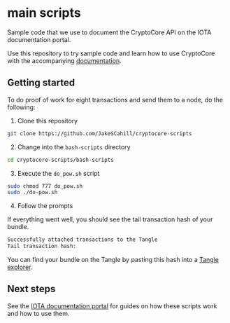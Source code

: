 # main scripts

Sample code that we use to document the CryptoCore API on the IOTA documentation portal.

Use this repository to try sample code and learn how to use CryptoCore with the accompanying [documentation](https://docs.iota.org/docs/iot/0.1/cryptocore/introduction/get-started).

## Getting started

To do proof of work for eight transactions and send them to a node, do the following:

1. Clone this repository

  ```bash
  git clone https://github.com/JakeSCahill/cryptocore-scripts
  ```

2. Change into the `bash-scripts` directory

  ```bash
  cd cryptocore-scripts/bash-scripts
  ```

3. Execute the `do_pow.sh` script

  ```bash
  sudo chmod 777 do_pow.sh
  sudo ./do-pow.sh
  ```

4. Follow the prompts

If everything went well, you should see the tail transaction hash of your bundle.

```bash
Successfully attached transactions to the Tangle
Tail transaction hash:
```

You can find your bundle on the Tangle by pasting this hash into a [Tangle explorer](https://utils.iota.org/).

## Next steps

See the [IOTA documentation portal](https://docs.iota.org/docs/iot/0.1/cryptocore/introduction/get-started) for guides on how these scripts work and how to use them.
